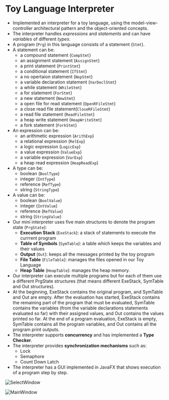 # Toy Language Interpreter
 * Implemented an interpreter for a toy language, using the model-view-controller architectural pattern and the object-oriented 
concepts.
 * The interpreter handles *expressions* and *statements* and can have *variables* of different *types*.
 * A program (`Prg`) in this language consists of a statement (`Stmt`).
 * A statement can be:
    - a compound statement (`CompStmt`)
    - an assignment statement (`AssignStmt`)
    - a print statement (`PrintStmt`)
    - a conditional statement (`IfStmt`)
    - a no opertaion statement (`NopStmt`) 
    - a variable declaration statement (`VarDeclStmt`)
    - a while statement (`WhileStmt`)
    - a for statement (`ForStmt`)
    - a new statement (`NewStmt`)
    - a open file for read statement (`OpenRFileStmt`)
    - a close read file statement(`CloseRFileStmt`)
    - a read file statement (`ReadFileStmt`)
    - a heap write statement (`HeapWriteStmt`)
    - a fork statement (`ForkStmt`)
 * An expression can be:
    - an arithmetic expression (`ArithExp`)
    - a relational expression (`RelExp`)
    - a logic expression (`LogicExp`)
    - a value expression (`ValueExp`)
    - a variable expression (`VarExp`)
    - a heap read expression (`HeapReadExp`)
 * A type can be:
    - boolean (`BoolType`)
    - integer (`IntType`)
    - reference (`RefType`)
    - string (`StringType`)
 * A value can be:
    - boolean (`BoolValue`)
    - integer (`IntValue`)
    - reference (`RefValue`)
    - string (`StringValue`)
 * Our mini interpreter uses five main structures to denote the program state (`PrgState`):
    - **Execution Stack** (`ExeStack`): a stack of statements to execute the currrent program
    - **Table of Symbols** (`SymTable`): a table which keeps the variables and their values
    - **Output** (`Out`): keeps all the messages printed by the toy program
    - **File Table** (`FileTable`): manages the files opened in our Toy Language
    - **Heap Table** (`HeapTable`): manages the heap memory.
 * Our interpreter can execute multiple programs but for each of them use a different PrgState structures (that means different ExeStack, SymTable and Out structures).
 * At the beginning, ExeStack contains the original program, and SymTable and Out are empty. After the evaluation has started, ExeStack contains the remaining part of the program that must be evaluated, SymTable contains the variables (from the variable declarations statements evaluated so far) with their assigned values, and Out contains the values printed so far. At the end of a program evaluation, ExeStack is empty, SymTable contains all the program variables, and Out contains all the program print outputs.
 * The interpreter supports **concurrency** and has implemented a **Type Checker**.
 * The interpreter provides **synchronization mechanisms** such as:
   - Lock
   - Semaphore
   - Count Down Latch
 * The interpreter has a GUI implemented in JavaFX that shows execution of a program step by step.

![SelectWindow](https://user-images.githubusercontent.com/72136776/158454135-ad71e5fb-cd22-4b21-a91e-a7e89f5b1eef.png)

 ![MainWindow](https://user-images.githubusercontent.com/72136776/158454161-9f599f12-9888-4805-a852-66f7e33ca60c.png)

